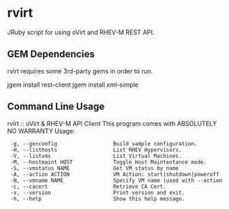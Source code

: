 rvirt
=====

JRuby script for using oVirt and RHEV-M REST API. 

GEM Dependencies
----------------
rvirt requires some 3rd-party gems in order to run. 

  jgem install rest-client
  jgem install xml-simple


Command Line Usage
------------------

  rvirt :: oVirt & RHEV-M API Client
  This program comes with ABSOLUTELY NO WARRANTY
  Usage: 
 
     -g, --genconfig                  Build sample configuration.
     -H, --listhosts                  List RHEV Hypervisors.
     -V, --listvms                    List Virtual Machines.
     -M, --hostmaint HOST             Toggle Host Maintentance mode.
     -S, --vmstatus NAME              Get VM status by name
     -A, --action ACTION              VM Action: start|shutdown|poweroff
     -N, --vmname NAME                Specify VM name (used with --action
     -c, --cacert                     Retrieve CA Cert.
     -v, --version                    Print version and exit.
     -h, --help                       Show this help message.


